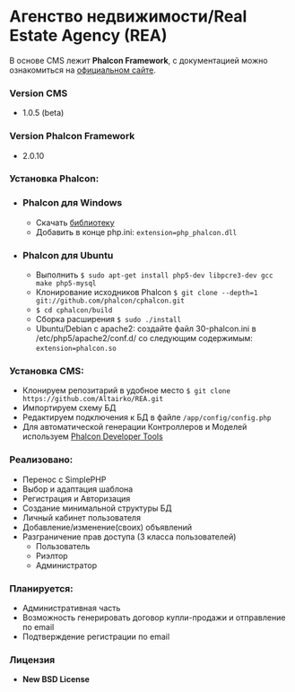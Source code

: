 # Агенство недвижимости/Real Estate Agency (REA)

В основе CMS лежит **Phalcon Framework**, с документацией можно ознакомиться на [официальном сайте](http://docs.phalconphp.ru/ru/latest/reference/tools.html).

### Version CMS
* 1.0.5 (beta)

### Version Phalcon Framework
* 2.0.10

### Установка Phalcon:

- ### Phalcon для Windows 
  * Скачать [библиотеку](http://phalconphp.com/ru/download)
  * Добавить в конце php.ini:  ```extension=php_phalcon.dll```
  
- ### Phalcon для Ubuntu
  * Выполнить ```$ sudo apt-get install php5-dev libpcre3-dev gcc make php5-mysql```
  * Клонирование исходников Phalcon ```$ git clone --depth=1 git://github.com/phalcon/cphalcon.git```
  * ```$ cd cphalcon/build```
  * Сборка расширения ```$ sudo ./install```
  * Ubuntu/Debian с apache2: создайте файл 30-phalcon.ini в /etc/php5/apache2/conf.d/ со следующим содержимым: ```extension=phalcon.so```

### Установка CMS:
- Клонируем репозитарий в удобное место ```$ git clone https://github.com/Altairko/REA.git```
- Импортируем схему БД
- Редактируем подключения к БД в файле ```/app/config/config.php```
- Для автоматической генерации Контроллеров и Моделей используем [Phalcon Developer Tools](http://docs.phalconphp.ru/ru/latest/reference/tools.html)

### Реализовано: 
  - Перенос с SimplePHP
  - Выбор и адаптация шаблона
  - Регистрация и Авторизация
  - Создание минимальной структуры БД
  - Личный кабинет пользователя
  - Добавление/изменение(своих) объявлений
  - Разграничение прав доступа (3 класса пользователей)
     * Пользователь
     * Риэлтор
     * Администратор

### Планируется:  
  - Административная часть
  - Возможность генерировать договор купли-продажи и отправление по email
  - Подтверждение регистрации по email

### Лицензия
* **New BSD License**
